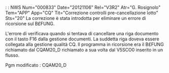  :  : NWS Num="000833" Date="20121106" Rel="V3R2" Atr="G. Rosignolo" Tem="APP" App="CQ" Tit="Correzione controlli pre-cancellazione lotto" Sts="20"
La correzione è stata introdotta per eliminare un errore di ricorsione sul B£FUNG.

L'errore di verificava quando si tentava di cancellare una riga documento con il tasto F16 dalla gestione documenti. La suddetta riga doveva essere collegata alla gestione qualità CQ.
Il programma in ricorsione era il B£FUNG richiamato dal CQAM20_D richiamato a sua volta dal V5SCO0 inserito in un flusso.

Pgm modificato :  CQAM20_D
